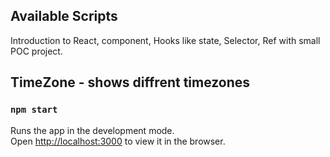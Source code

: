 ## Available Scripts

Introduction to React, component, Hooks like state, Selector, Ref with small POC project.

## TimeZone - shows diffrent timezones

### `npm start`

Runs the app in the development mode.<br />
Open [http://localhost:3000](http://localhost:3000) to view it in the browser.

